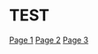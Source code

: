 # TEST
 <a href="#" onclick="loadPage('page1.md')">Page 1</a>
    <a href="#" onclick="loadPage('page2.md')">Page 2</a>
    <a href="#" onclick="loadPage('page3.md')">Page 3</a>
